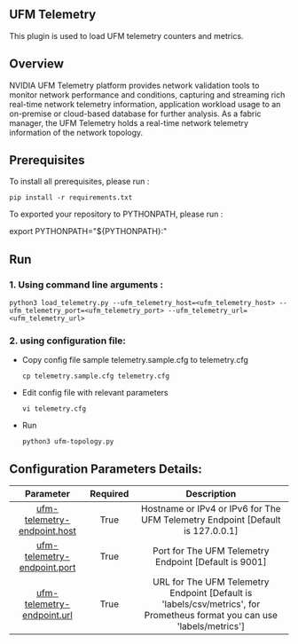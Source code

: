 UFM Telemetry
--------------------------------------------------------


This plugin is used to load UFM telemetry counters and metrics.

Overview
--------------------------------------------------------

NVIDIA UFM Telemetry platform provides network validation tools to monitor network performance and conditions, capturing and streaming rich real-time network telemetry information, application workload usage to an on-premise or cloud-based database for further analysis.
As a fabric manager, the UFM Telemetry holds a real-time network telemetry information of the network topology.


Prerequisites
--------------------------------------------------------

To install all prerequisites, please run :

    pip install -r requirements.txt

To exported your repository to PYTHONPATH, please run :

   export PYTHONPATH="${PYTHONPATH}:<your ufm_sdk_cookbook path>"


Run
--------------------------------------------------------
### 1. Using command line arguments :

    python3 load_telemetry.py --ufm_telemetry_host=<ufm_telemetry_host> --ufm_telemetry_port=<ufm_telemetry_port> --ufm_telemetry_url=<ufm_telemetry_url>

### 2. using configuration file:

  - Copy config file sample telemetry.sample.cfg to telemetry.cfg


        cp telemetry.sample.cfg telemetry.cfg

  - Edit config file with relevant parameters


        vi telemetry.cfg
    

  - Run


        python3 ufm-topology.py
      
 Configuration Parameters Details:
--------------------------------------------------------

| Parameter | Required | Description |
| :---: | :---: |:---: |
| [ufm-telemetry-endpoint.host](telemetry.sample.cfg#L2) | True | Hostname or IPv4 or IPv6 for The UFM Telemetry Endpoint [Default is 127.0.0.1]
| [ufm-telemetry-endpoint.port](telemetry.sample.cfg#L3) | True | Port for The UFM Telemetry Endpoint [Default is 9001]
| [ufm-telemetry-endpoint.url](telemetry.sample.cfg#L4) | True | URL for The UFM Telemetry Endpoint [Default is 'labels/csv/metrics', for Prometheus format you can use 'labels/metrics']

